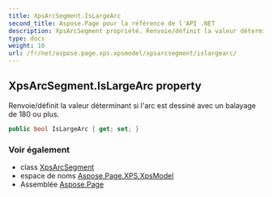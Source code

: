 ```yaml
---
title: XpsArcSegment.IsLargeArc
second_title: Aspose.Page pour la référence de l'API .NET
description: XpsArcSegment propriété. Renvoie/définit la valeur déterminant si larc est dessiné avec un balayage de 180 ou plus.
type: docs
weight: 10
url: /fr/net/aspose.page.xps.xpsmodel/xpsarcsegment/islargearc/
---
```

## XpsArcSegment.IsLargeArc property

Renvoie/définit la valeur déterminant si l'arc est dessiné avec un balayage de 180 ou plus.

```csharp
public bool IsLargeArc { get; set; }
```

### Voir également

* class [XpsArcSegment](../)
* espace de noms [Aspose.Page.XPS.XpsModel](../../xpsarcsegment/)
* Assemblée [Aspose.Page](../../../)


